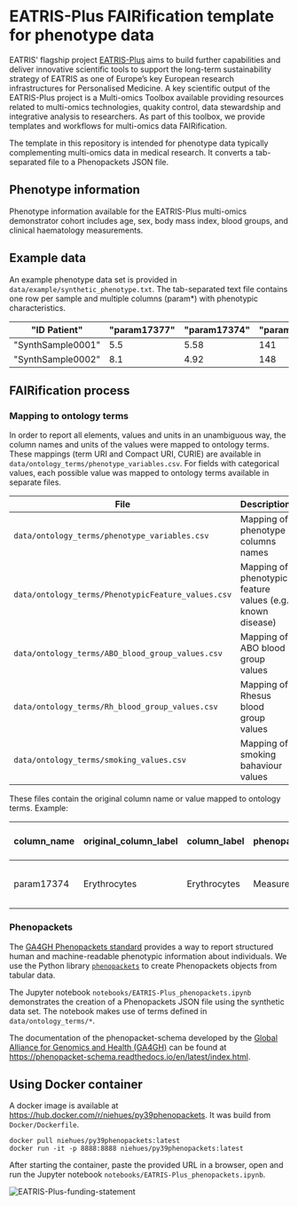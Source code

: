 # EATRIS-Plus FAIRification template for phenotype data

EATRIS' flagship project [EATRIS-Plus](https://eatris.eu/projects/eatris-plus/) aims to build further capabilities and deliver innovative scientific tools to support the long-term sustainability strategy of EATRIS as one of Europe’s key European research infrastructures for Personalised Medicine. A key scientific output of the EATRIS-Plus project is a Multi-omics Toolbox available providing resources related to multi-omics technologies, quakity control, data stewardship and integrative analysis to researchers. As part of this toolbox, we provide templates and workflows for multi-omics data FAIRification.

The template in this repository is intended for phenotype data typically complementing multi-omics data in medical research. It converts a tab-separated file to a Phenopackets JSON file.

## Phenotype information 

Phenotype information available for the EATRIS-Plus multi-omics demonstrator cohort includes age, sex, body mass index, blood groups, and clinical haematology measurements.

## Example data

An example phenotype data set is provided in `data/example/synthetic_phenotype.txt`. The tab-separated text file contains one row per sample and multiple columns (param*) with phenotypic characteristics.

| "ID Patient" | "param17377" | "param17374" | "param17371" | "param17401" |
|--------------|--------------|--------------|--------------|--------------|
| "SynthSample0001" | 5.5 | 5.58 | 141 | 0.45 | 
| "SynthSample0002" | 8.1 | 4.92 | 148 | 0.38 |

## FAIRification process

### Mapping to ontology terms

In order to report all elements, values and units in an unambiguous way, the column names and units of the values were mapped to ontology terms. These mappings (term URI and Compact URI, CURIE) are available in `data/ontology_terms/phenotype_variables.csv`. For fields with categorical values, each possible value was mapped to ontology terms available in separate files.

| File | Description |
|------|-------------|
| `data/ontology_terms/phenotype_variables.csv` | Mapping of phenotype columns names |
| `data/ontology_terms/PhenotypicFeature_values.csv` | Mapping of phenotypic feature values (e.g. known disease) |
| `data/ontology_terms/ABO_blood_group_values.csv` | Mapping of ABO blood group values |
| `data/ontology_terms/Rh_blood_group_values.csv` | Mapping of Rhesus blood group values |
| `data/ontology_terms/smoking_values.csv` | Mapping of smoking bahaviour values |

These files contain the original column name or value mapped to ontology terms. Example:

| column_name | original_column_label | column_label | phenopackets_building_block | part_of_phenopackets_building_block | Term URI | Term CURIE | Term label | Unit term URI | Unit term CURIE | Unit term label
|-------------|-|-|-|-|-|-|-|-|-|-|
param17374 | Erythrocytes | Erythrocytes | Measurement | Biosample | https://loinc.org/26453-1/ | LOINC:26453-1 | Erythrocytes [#/volume] in Blood | http://purl.obolibrary.org/obo/NCIT_C67243 | NCIT:C67243 | Trillion Cells per Liter


### Phenopackets

The [GA4GH Phenopackets standard](https://phenopacket-schema.readthedocs.io/en/v2/) provides a way to report structured human and machine-readable phenotypic information about individuals. We use the Python library [`phenopackets`](https://github.com/phenopackets/phenopacket-schema) to create Phenopackets objects from tabular data.

The Jupyter notebook `notebooks/EATRIS-Plus_phenopackets.ipynb` demonstrates the creation of a Phenopackets JSON file using the synthetic data set. The notebook makes use of terms defined in `data/ontology_terms/*`.

The documentation of the phenopacket-schema developed by the [Global Alliance for Genomics and Health (GA4GH)](https://www.ga4gh.org/) can be found at https://phenopacket-schema.readthedocs.io/en/latest/index.html.

## Using Docker container

A docker image is available at https://hub.docker.com/r/niehues/py39phenopackets. It was build from `Docker/Dockerfile`. 

```
docker pull niehues/py39phenopackets:latest
docker run -it -p 8888:8888 niehues/py39phenopackets:latest
```

After starting the container, paste the provided URL in a browser, open and run the Jupyter notebook `notebooks/EATRIS-Plus_phenopackets.ipynb`.

![EATRIS-Plus-funding-statement](https://github.com/EATRIS/phenopackets_template/assets/1405356/407ef254-4561-481d-8b74-9859d5805c40)

